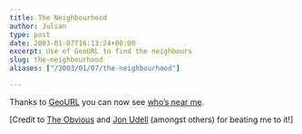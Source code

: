 ```yaml
---
title: The Neighbourhood
author: Julian
type: post
date: 2003-01-07T16:13:24+00:00
excerpt: Use of GeoURL to find the neighbours
slug: the-neighbourhood 
aliases: ["/2003/01/07/the-neighbourhood"]

---
```

Thanks to [GeoURL][1] you can now see <a href = "https://geourl.org/near/alt.html?p=http%3A%2F%2Fwww.synesthesia.co.uk%2Fblog%2F&lat=&lon=&dist=500">who&#8217;s near me</a>.
  
[Credit to [The Obvious][2] and [Jon Udell][3] (amongst others) for beating me to it!]

 [1]: https://geourl.org/
 [2]: https://theobviousblog.net/blog/
 [3]: https://weblog.infoworld.com/udell/2003/01/03.html#a562